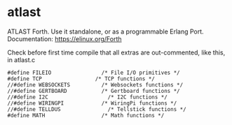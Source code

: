 # atlast
ATLAST Forth. Use it standalone, or as a programmable Erlang Port. Documentation: https://elinux.org/Forth

Check before first time compile that all extras are out-commented, like this, in atlast.c

	#define FILEIO			      /* File I/O primitives */
	#define TCP		      		/* TCP functions */
	//#define WEBSOCKETS          /* Websockets functions */
	//#define GERTBOARD		      /* Gertboard functions */
	//#define I2C					/* I2C functions */
	//#define WIRINGPI			  /* WiringPi functions */
	//#define TELLDUS          		/* Tellstick functions */
	#define MATH			      /* Math functions */

